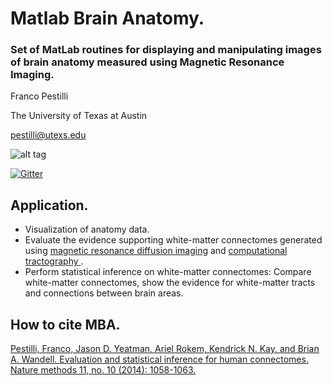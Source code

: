 # Matlab Brain Anatomy. 
### Set of MatLab routines for displaying and manipulating images of brain anatomy measured using Magnetic Resonance Imaging.

Franco Pestilli 

The University of Texas at Austin 

pestilli@utexs.edu

![alt tag](https://cloud.githubusercontent.com/assets/2119795/6656526/77db5232-cb03-11e4-81a5-85c2ef0f6e33.png)

[![Gitter](https://badges.gitter.im/Join%20Chat.svg)](https://gitter.im/francopestilli/life?utm_source=badge&utm_medium=badge&utm_campaign=pr-badge)

## Application.
* Visualization of anatomy data.
* Evaluate the evidence supporting white-matter connectomes generated using [magnetic resonance diffusion imaging](http://en.wikipedia.org/wiki/Diffusion_MRI) and [computational tractography ](http://en.wikipedia.org/wiki/Tractography).
* Perform statistical inference on white-matter connectomes: Compare white-matter connectomes, show the evidence for white-matter tracts and connections between brain areas.

## How to cite MBA.
[Pestilli, Franco, Jason D. Yeatman, Ariel Rokem, Kendrick N. Kay, and Brian A. Wandell. Evaluation and statistical inference for human connectomes. Nature methods 11, no. 10 (2014): 1058-1063.](http://www.nature.com/nmeth/journal/v11/n10/abs/nmeth.3098.html)
